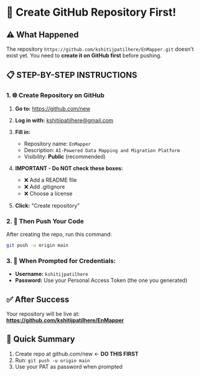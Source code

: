 # 🚨 Create GitHub Repository First!

## ⚠️ What Happened
The repository `https://github.com/kshitijpatilhere/EnMapper.git` doesn't exist yet.
You need to **create it on GitHub first** before pushing.

## 📋 STEP-BY-STEP INSTRUCTIONS

### 1. 🌐 Create Repository on GitHub
1. **Go to:** https://github.com/new
2. **Log in with:** kshitijpatilhere@gmail.com  
3. **Fill in:**
   - Repository name: `EnMapper`
   - Description: `AI-Powered Data Mapping and Migration Platform`
   - Visibility: **Public** (recommended)
   
4. **IMPORTANT - Do NOT check these boxes:**
   - ❌ Add a README file
   - ❌ Add .gitignore  
   - ❌ Choose a license
   
5. **Click:** "Create repository"

### 2. 🚀 Then Push Your Code
After creating the repo, run this command:
```bash
git push -u origin main
```

### 3. 🔐 When Prompted for Credentials:
- **Username:** `kshitijpatilhere`
- **Password:** Use your Personal Access Token (the one you generated)

## ✅ After Success
Your repository will be live at:
**https://github.com/kshitijpatilhere/EnMapper**

## 🎯 Quick Summary
1. Create repo at github.com/new ← **DO THIS FIRST**
2. Run: `git push -u origin main`
3. Use your PAT as password when prompted
